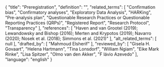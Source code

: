 {
    "title": "Preregistration",
    "definition": "",
    "related_terms": [
        "Confirmation bias",
        "Confirmatory analyses",
        "Exploratory Data Analysis",
        "HARKing",
        "Pre-analysis plan",
        "Questionable Research Practices or Questionable Reporting Practices (QRPs)",
        "Registered Report",
        "Research Protocol",
        "Transparency"
    ],
    "references": [
        "Haven and van Grootel (2019); Lewandowsky and Bishop (2016); Merten and Krypotos (2019); Navarro (2020); Nosek et al. (2018); Simmons et al. (2021)"
    ],
    "alt_related_terms": [
        null
    ],
    "drafted_by": [
        "Mahmoud Elsherif"
    ],
    "reviewed_by": [
        "Gisela H. Govaart",
        "Helena Hartmann",
        "Tina Lonsdorf",
        "William Ngiam",
        "Eike Mark Rinke",
        "Lisa Spitzer",
        "Olmo van den Akker",
        "F lávio Azevedo"
    ],
    "language": "english"
}